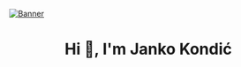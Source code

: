 [![Banner](https://64.media.tumblr.com/f44f2482ffa09c1d812a2103a1a6f0d3/a5b3c7afe34c35bf-fb/s1280x1920/2dfc2c67d2bd1d34405802ab1e67b1bee99dec01.gif)](https://janidev.netlify.app/)
<h1 align="center">Hi 👋, I'm Janko Kondić</h1>





